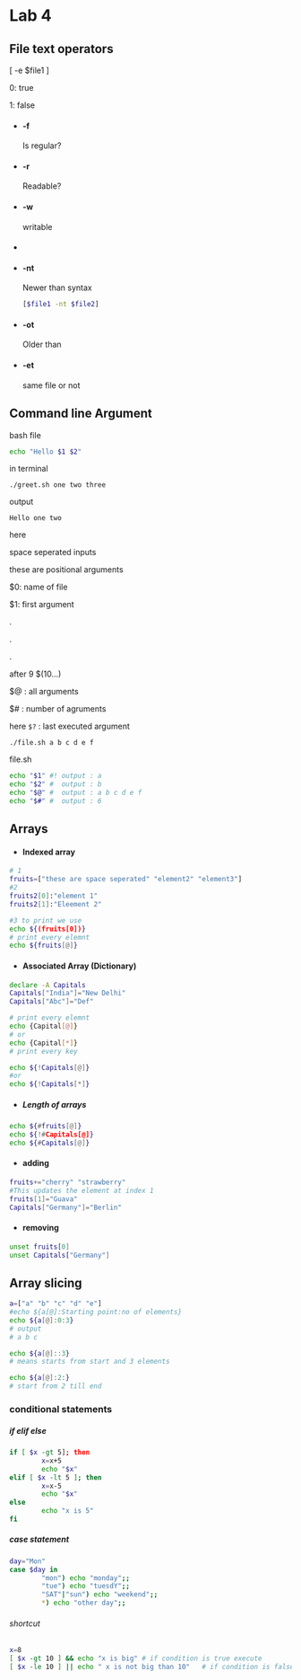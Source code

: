 # Lab 4
## File text operators
[ -e $file1 ]

0: true

1: false

- #### -f
    Is regular?
- #### -r
    Readable?
- #### -w
    writable
- ####

- #### -nt
    Newer than
    syntax
    ```bash
    [$file1 -nt $file2]
    ```
- #### -ot
     Older than
- #### -et
    same file or not


## Command line Argument
bash file
``` bash
echo "Hello $1 $2"
```
in terminal
``` 
./greet.sh one two three
```
output
```
Hello one two
```

here 

space seperated inputs

these are positional arguments

$0: name of file


$1: first argument

.

.

.


after 9 $(10...)

$@ : all arguments

$# : number of agruments

here `$?` : last executed argument

``` 
./file.sh a b c d e f
```

file.sh
```bash
echo "$1" #! output : a
echo "$2" #  output : b 
echo "$@" #  output : a b c d e f
echo "$#" #  output : 6
``` 


## Arrays
- #### Indexed array
``` bash
# 1 
fruits=["these are space seperated" "element2" "element3"]
#2
fruits2[0]:"element 1"
fruits2[1]:"Eleement 2"

#3 to print we use 
echo ${(fruits[0])}
# print every elemnt
echo ${fruits[@]}
```

- #### Associated Array (Dictionary)
```bash
declare -A Capitals
Capitals["India"]="New Delhi"
Capitals["Abc"]="Def"

# print every elemnt
echo {Capital[@]}
# or
echo {Capital[*]}
# print every key

echo ${!Capitals[@]}
#or
echo ${!Capitals[*]}
```
- ##### Length of arrays
```bash
echo ${#fruits[@]}
echo ${!#Capitals[@]}
echo ${#Capitals[@]}
```
- #### adding 
```bash
fruits+="cherry" "strawberry"
#This updates the element at index 1
fruits[1]="Guava"
Capitals["Germany"]="Berlin"
```
- #### removing
```bash
unset fruits[0]
unset Capitals["Germany"]
```
## Array slicing
```bash
a=["a" "b" "c" "d" "e"]
#echo ${a[@]:Starting point:no of elements}
echo ${a[@]:0:3}
# output 
# a b c

echo ${a[@]::3}
# means starts from start and 3 elements

echo ${a[@]:2:}
# start from 2 till end
```
### conditional  statements
##### if elif else
```bash
if [ $x -gt 5]; then
        x=x+5
        echo "$x"
elif [ $x -lt 5 ]; then
        x=x-5
        echo "$x"
else
        echo "x is 5"
fi
```

##### case statement
```bash
day="Mon"
case $day in
        "mon") echo "monday";;
        "tue") echo "tuesdY";;
        "SAT"|"sun") echo "weekend";;
        *) echo "other day";;
```
###### shortcut
```bash
x=8
[ $x -gt 10 ] && echo "x is big" # if condition is true execute
[ $x -le 10 ] || echo " x is not big than 10"   # if condition is false execute
